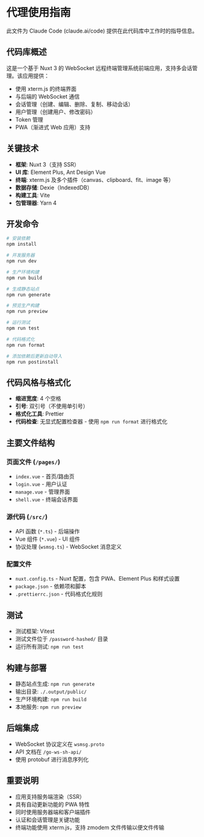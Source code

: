 # 代理使用指南

此文件为 Claude Code (claude.ai/code) 提供在此代码库中工作时的指导信息。

## 代码库概述

这是一个基于 Nuxt 3 的 WebSocket
远程终端管理系统前端应用，支持多会话管理。该应用提供：

- 使用 xterm.js 的终端界面
- 与后端的 WebSocket 通信
- 会话管理（创建、编辑、删除、复制、移动会话）
- 用户管理（创建用户、修改密码）
- Token 管理
- PWA（渐进式 Web 应用）支持

## 关键技术

- **框架**: Nuxt 3（支持 SSR）
- **UI 库**: Element Plus, Ant Design Vue
- **终端**: xterm.js 及多个插件（canvas、clipboard、fit、image 等）
- **数据存储**: Dexie（IndexedDB）
- **构建工具**: Vite
- **包管理器**: Yarn 4

## 开发命令

```bash
# 安装依赖
npm install

# 开发服务器
npm run dev

# 生产环境构建
npm run build

# 生成静态站点
npm run generate

# 预览生产构建
npm run preview

# 运行测试
npm run test

# 代码格式化
npm run format

# 添加依赖后更新自动导入
npm run postinstall
```

## 代码风格与格式化

- **缩进宽度**: 4 个空格
- **引号**: 双引号（不使用单引号）
- **格式化工具**: Prettier
- **代码检查**: 无显式配置检查器 - 使用 `npm run format` 进行格式化

## 主要文件结构

### 页面文件 (`/pages/`)

- `index.vue` - 首页/路由页
- `login.vue` - 用户认证
- `manage.vue` - 管理界面
- `shell.vue` - 终端会话界面

### 源代码 (`/src/`)

- API 函数 (`*.ts`) - 后端操作
- Vue 组件 (`*.vue`) - UI 组件
- 协议处理 (`wsmsg.ts`) - WebSocket 消息定义

### 配置文件

- `nuxt.config.ts` - Nuxt 配置，包含 PWA、Element Plus 和样式设置
- `package.json` - 依赖项和脚本
- `.prettierrc.json` - 代码格式化规则

## 测试

- 测试框架: Vitest
- 测试文件位于 `/password-hashed/` 目录
- 运行所有测试: `npm run test`

## 构建与部署

- 静态站点生成: `npm run generate`
- 输出目录: `./.output/public/`
- 生产环境构建: `npm run build`
- 本地服务: `npm run preview`

## 后端集成

- WebSocket 协议定义在 `wsmsg.proto`
- API 文档在 `/go-ws-sh-api/`
- 使用 protobuf 进行消息序列化

## 重要说明

- 应用支持服务端渲染（SSR）
- 具有自动更新功能的 PWA 特性
- 同时使用服务器端和客户端插件
- 认证和会话管理是关键功能
- 终端功能使用 xterm.js，支持 zmodem 文件传输以便文件传输
